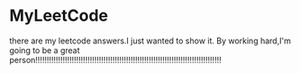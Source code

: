 # MyLeetCode
there are my leetcode answers.I just wanted to show it.
By working hard,I'm going to be a great person!!!!!!!!!!!!!!!!!!!!!!!!!!!!!!!!!!!!!!!!!!!!!!!!!!!!!!!!!!!!!!!!!!!!!!!!!!!!!!!!!!
